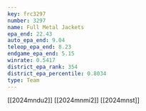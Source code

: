 ```yaml
---
key: frc3297
number: 3297
name: Full Metal Jackets
epa_end: 22.43
auto_epa_end: 9.04
teleop_epa_end: 8.23
endgame_epa_end: 5.15
winrate: 0.5417
district_epa_rank: 354
district_epa_percentile: 0.8034
type: Team
---
```

[[2024mndu2]]
[[2024mnmi2]]
[[2024mnst]]

